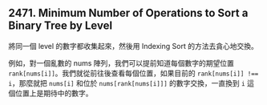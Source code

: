 ## 2471. Minimum Number of Operations to Sort a Binary Tree by Level

將同一個 level 的數字都收集起來，然後用 Indexing Sort 的方法去貪心地交換。

例如，對一個亂數的 nums 陣列，我們可以提前知道每個數字的期望位置 `rank[nums[i]]`。我們就從前往後查看每個位置，如果目前的 `rank[nums[i]] !== i`，那麼就把 `nums[i]` 和位於 `nums[rank[nums[i]]]` 的數字交換，一直換到 `i` 這個位置上是期待中的數字。
